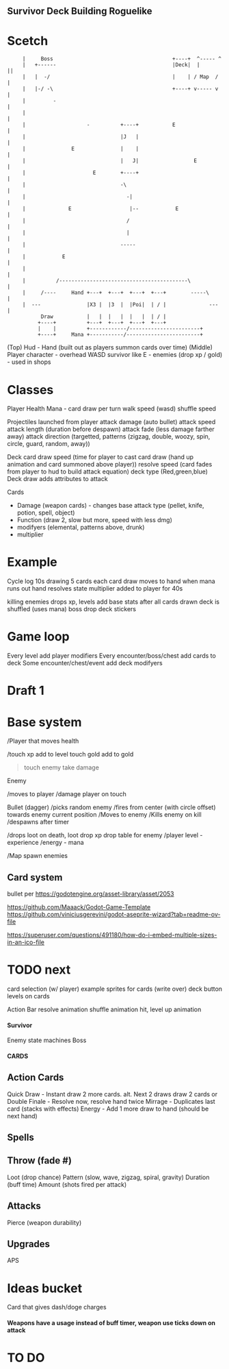 ## Survivor Deck Building Roguelike

# Scetch

    	 |     Boss                                       +----+  ^----- ^
    	 |   +------                                      |Deck|  |      ||
    	 |   |  -/                                        |    | / Map  / |
    	 |   |-/ -\                                       +----+ v----- v |
    	 |         -                                                      |
    	 |                                                                |
    	 |                    -          +----+           E               |
    	 |                               |J   |                           |
    	 |               E               |    |                           |
    	 |                               |   J|                  E        |
    	 |                      E        +----+                           |
    	 |                               -\                               |
    	 |                                 -|                             |
    	 |              E                   |--            E              |
    	 |                                 /                              |
    	 |                                 |                              |
    	 |                               -----                            |
    	 |            E                                                   |
    	 |                                                                |
    	 |          /------------------------------------------\          |
    	 |     /----     Hand +---+  +---+  +---+  +---+        -----\    |
    	 |  ---               |X3 |  |3  |  |Poi|  | / |              --- |
    		   Draw           |   |  |   |  |   |  | / |
    		  +----+          +---+  +---+  +---+  +---+
    		  |    |          +------------/-----------------------+
    		  +----+     Mana +-----------/------------------------+

(Top) Hud - Hand (built out as players summon cards over time)
(Middle) Player character - overhead WASD survivor like
E - enemies (drop xp / gold) - used in shops

# Classes

Player
Health
Mana - card draw per turn
walk speed (wasd)
shuffle speed

Projectiles launched from player
attack damage (auto bullet)
attack speed
attack length (duration before despawn)
attack fade (less damage farther away)
attack direction (targetted, patterns (zigzag, double, woozy, spin, circle, guard, random, away))

Deck
card draw speed (time for player to cast card draw (hand up animation and card summoned above player))
resolve speed (card fades from player to hud to build attack equation)
deck type (Red,green,blue) Deck draw adds attributes to attack

Cards

- Damage (weapon cards) - changes base attack type (pellet, knife, potion, spell, object)
- Function (draw 2, slow but more, speed with less dmg)
- modifyers (elemental, patterns above, drunk)
- multiplier

# Example

Cycle log
10s drawing 5 cards
each card draw moves to hand
when mana runs out hand resolves
state multiplier added to player for 40s

killing enemies drops xp, levels add base stats
after all cards drawn deck is shuffled (uses mana)
boss drop deck stickers

# Game loop

Every level add player modifiers
Every encounter/boss/chest add cards to deck
Some encounter/chest/event add deck modifyers

# Draft 1

# Base system

/Player that moves
health

/touch xp add to level
touch gold add to gold

> touch enemy take damage

Enemy

/moves to player
/damage player on touch

Bullet (dagger)
/picks random enemy
/fires from center (with circle offset) towards enemy current position
/Moves to enemy
/Kills enemy on kill
/despawns after timer

/drops loot on death, loot drop xp
drop table for enemy
/player level - experience
\/energy - mana

/Map spawn enemies

## Card system

bullet per https://godotengine.org/asset-library/asset/2053

https://github.com/Maaack/Godot-Game-Template
https://github.com/viniciusgerevini/godot-aseprite-wizard?tab=readme-ov-file

https://superuser.com/questions/491180/how-do-i-embed-multiple-sizes-in-an-ico-file

# TODO next

card selection (w/ player)
example sprites for cards (write over)
deck button
levels on cards

Action Bar
resolve animation
shuffle animation
hit, level up animation

#### Survivor

Enemy state machines
Boss

#### CARDS

## Action Cards

Quick Draw - Instant draw 2 more cards. alt. Next 2 draws draw 2 cards or
Double Finale - Resolve now, resolve hand twice
Mirrage - Duplicates last card (stacks with effects)
Energy - Add 1 more draw to hand (should be next hand)

## Spells

## Throw (fade #)

Loot (drop chance)
Pattern (slow, wave, zigzag, spiral, gravity)
Duration (buff time)
Amount (shots fired per attack)

## Attacks

Pierce (weapon durability)

## Upgrades

APS

# Ideas bucket

Card that gives dash/doge charges

#### Weapons have a usage instead of buff timer, weapon use ticks down on attack

# TO DO
